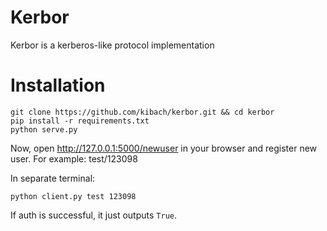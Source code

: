 # Kerbor
Kerbor is a kerberos-like protocol implementation

# Installation
```
git clone https://github.com/kibach/kerbor.git && cd kerbor
pip install -r requirements.txt
python serve.py
```

Now, open http://127.0.0.1:5000/newuser in your browser and register new user. For example: test/123098

In separate terminal:

```
python client.py test 123098
```

If auth is successful, it just outputs `True`.
